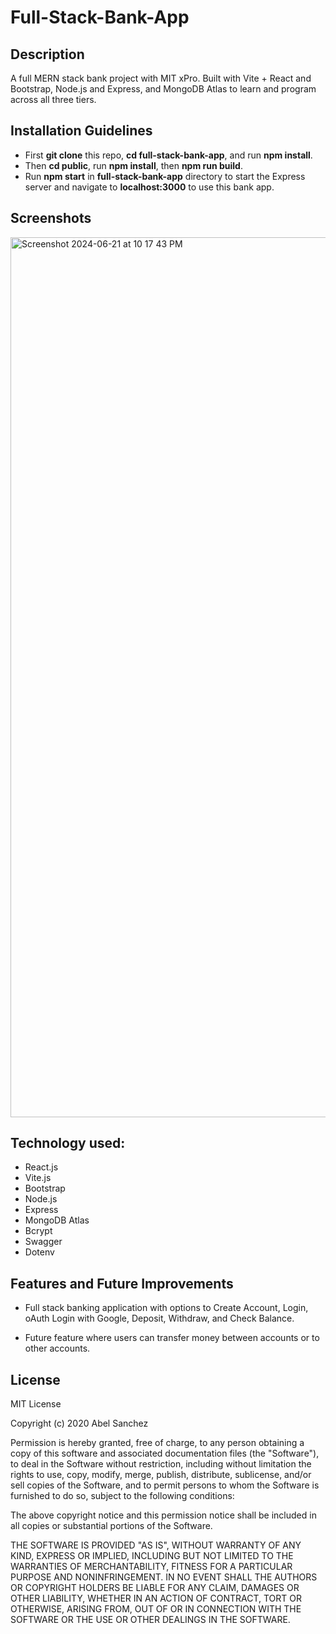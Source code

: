 # Full-Stack-Bank-App

## Description 

A full MERN stack bank project with MIT xPro. Built with Vite + React and Bootstrap, Node.js and Express, and MongoDB Atlas to learn and program across all three tiers. 

## Installation Guidelines

- First **git clone** this repo, **cd full-stack-bank-app**, and run **npm install**. 
- Then **cd public**, run **npm install**, then **npm run build**.
- Run **npm start** in **full-stack-bank-app** directory to start the Express server and navigate to **localhost:3000** to use this bank app. 

## Screenshots

<img width="1408" alt="Screenshot 2024-06-21 at 10 17 43 PM" src="https://github.com/isabelleting/full-stack-bank-app/assets/144510802/aab2dd02-dc41-4f09-a3d5-46ce2c326ff5">

## Technology used:

- React.js
- Vite.js
- Bootstrap
- Node.js
- Express
- MongoDB Atlas
- Bcrypt
- Swagger
- Dotenv

## Features and Future Improvements

- Full stack banking application with options to Create Account, Login, oAuth Login with Google, Deposit, Withdraw, and Check Balance.

- Future feature where users can transfer money between accounts or to other accounts. 

## License

MIT License

Copyright (c) 2020 Abel Sanchez

Permission is hereby granted, free of charge, to any person obtaining a copy
of this software and associated documentation files (the "Software"), to deal
in the Software without restriction, including without limitation the rights
to use, copy, modify, merge, publish, distribute, sublicense, and/or sell
copies of the Software, and to permit persons to whom the Software is
furnished to do so, subject to the following conditions:

The above copyright notice and this permission notice shall be included in all
copies or substantial portions of the Software.

THE SOFTWARE IS PROVIDED "AS IS", WITHOUT WARRANTY OF ANY KIND, EXPRESS OR
IMPLIED, INCLUDING BUT NOT LIMITED TO THE WARRANTIES OF MERCHANTABILITY,
FITNESS FOR A PARTICULAR PURPOSE AND NONINFRINGEMENT. IN NO EVENT SHALL THE
AUTHORS OR COPYRIGHT HOLDERS BE LIABLE FOR ANY CLAIM, DAMAGES OR OTHER
LIABILITY, WHETHER IN AN ACTION OF CONTRACT, TORT OR OTHERWISE, ARISING FROM,
OUT OF OR IN CONNECTION WITH THE SOFTWARE OR THE USE OR OTHER DEALINGS IN THE
SOFTWARE.

